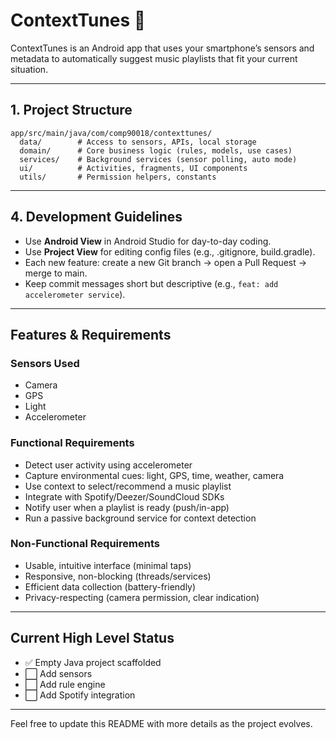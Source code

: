 # ContextTunes 🎵

ContextTunes is an Android app that uses your smartphone’s sensors and metadata to automatically suggest music playlists that fit your current situation.

---

## 1. Project Structure

```
app/src/main/java/com/comp90018/contexttunes/
  data/        # Access to sensors, APIs, local storage
  domain/      # Core business logic (rules, models, use cases)
  services/    # Background services (sensor polling, auto mode)
  ui/          # Activities, fragments, UI components
  utils/       # Permission helpers, constants
```

---

## 4. Development Guidelines

- Use **Android View** in Android Studio for day-to-day coding.
- Use **Project View** for editing config files (e.g., .gitignore, build.gradle).
- Each new feature: create a new Git branch → open a Pull Request → merge to main.
- Keep commit messages short but descriptive (e.g., `feat: add accelerometer service`).

---

## Features & Requirements

### Sensors Used

- Camera
- GPS
- Light
- Accelerometer

### Functional Requirements

- Detect user activity using accelerometer
- Capture environmental cues: light, GPS, time, weather, camera
- Use context to select/recommend a music playlist
- Integrate with Spotify/Deezer/SoundCloud SDKs
- Notify user when a playlist is ready (push/in-app)
- Run a passive background service for context detection

### Non-Functional Requirements

- Usable, intuitive interface (minimal taps)
- Responsive, non-blocking (threads/services)
- Efficient data collection (battery-friendly)
- Privacy-respecting (camera permission, clear indication)

---

## Current High Level Status

- ✅ Empty Java project scaffolded
- ⬜ Add sensors
- ⬜ Add rule engine
- ⬜ Add Spotify integration

---

Feel free to update this README with more details as the project evolves.

